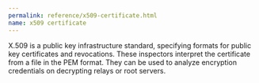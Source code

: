 ```yaml
---
permalink: reference/x509-certificate.html
name: x509 certificate
---
```


X.509 is a public key infrastructure standard, specifying formats for public key certificates and revocations. These inspectors interpret the certificate from a file in the PEM format. They can be used to analyze encryption credentials on decrypting relays or root servers.